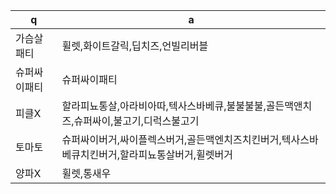  q  | a
--- | ---
가슴살패티	| 휠렛,화이트갈릭,딥치즈,언빌리버블
슈퍼싸이패티	| 슈퍼싸이패티
피클X	| 할라피뇨통살,아라비아따,텍사스바베큐,불불불불,골든맥앤치즈,슈퍼싸이,불고기,디럭스불고기
토마토	| 슈퍼싸이버거,싸이플렉스버거,골든맥엔치즈치킨버거,텍사스바베큐치킨버거,할라피뇨통살버거,휠렛버거
양파X	| 휠렛,통새우
